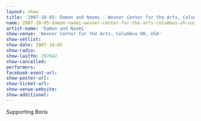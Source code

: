 ```yaml
---
layout: show
title: '2007-10-05: Damon and Naomi - Wexner Center for the Arts, Columbus OH, USA'
name: 2007-10-05-damon-naomi-wexner-center-for-the-arts-columbus-oh-usa
artist-name: 'Damon and Naomi'
show-venue: 'Wexner Center for the Arts, Columbus OH, USA'
show-setlist: 
show-date: 2007-10-05
show-radio: 
show-lastfm: 297642
show-cancelled: 
performers: 
facebook-event-url: 
show-poster-url: 
show-ticket-url: 
show-venue-website: 
show-additional: 
---
```


Supporting Boris